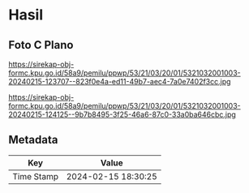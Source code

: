 # Hasil

## Foto C Plano

https://sirekap-obj-formc.kpu.go.id/58a9/pemilu/ppwp/53/21/03/20/01/5321032001003-20240215-123707--823f0e4a-ed11-49b7-aec4-7a0e7402f3cc.jpg

https://sirekap-obj-formc.kpu.go.id/58a9/pemilu/ppwp/53/21/03/20/01/5321032001003-20240215-124125--9b7b8495-3f25-46a6-87c0-33a0ba646cbc.jpg


## Metadata

| Key        | Value               |
| ---------- | ------------------- |
| Time Stamp | 2024-02-15 18:30:25 |



